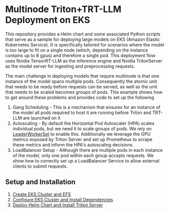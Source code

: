 # Multinode Triton+TRT-LLM Deployment on EKS

This repository provides a Helm chart and some associated Python scripts that serve as a sample for deploying large models on EKS (Amazon Elastic Kubernetes Service). It is specifically tailored for scenarios where the model is too large to fit on a single node (which, depending on the instance contains up to 8 gpus) and therefore a single pod. This deployment flow uses Nvidia TensorRT-LLM as the inference engine and Nvidia TritonServer as the model server for ingesting and preprocessing requests. 

The main challenge in deploying models that require multinode is that one instance of the model spans multiple pods. Consequently the atomic unit that needs to be ready before requests can be served, as well as the unit that needs to be scaled becomes groups of pods. This example shows how to get around these problems and provides code to set up the following

 1. Gang Scheduling - This is a mechanism that ensures for an instance of the model all pods required to host it are running before Triton and TRT-LLM are launched on it
 2. Autoscaling - By default the Horizontal Pod Autoscaler (HPA) scales individual pods, but we need it to scale groups of pods. We rely on [LeaderWorkerSet](https://github.com/kubernetes-sigs/lws/tree/main) to enable this. Additionally we leverage the GPU metrics exposed by Triton Server and set up Prometheus to scrape these metrics and inform the HPA's autoscaling decisions.
 3. LoadBalancer Setup - Although there are multiple pods in each instance of the model, only one pod within each group accepts requests. We show how to correctly set up a LoadBalancer Service to allow external clients to submit requests.


## Setup and Installation

 1. [Create EKS Cluster and EFS](https://github.com/Wenhan-Tan/EKS_Multinode_Triton_TRTLLM/blob/main/EKS_EFS_Creation_Steps.md)
 2. [Configure EKS Cluster and Install Dependencies](https://github.com/Wenhan-Tan/EKS_Multinode_Triton_TRTLLM/blob/main/Cluster_Setup_Steps.md)
 3. [Deploy Helm Chart and Install Triton Server](https://github.com/Wenhan-Tan/EKS_Multinode_Triton_TRTLLM/blob/main/Triton_Deployment_Steps.md)
